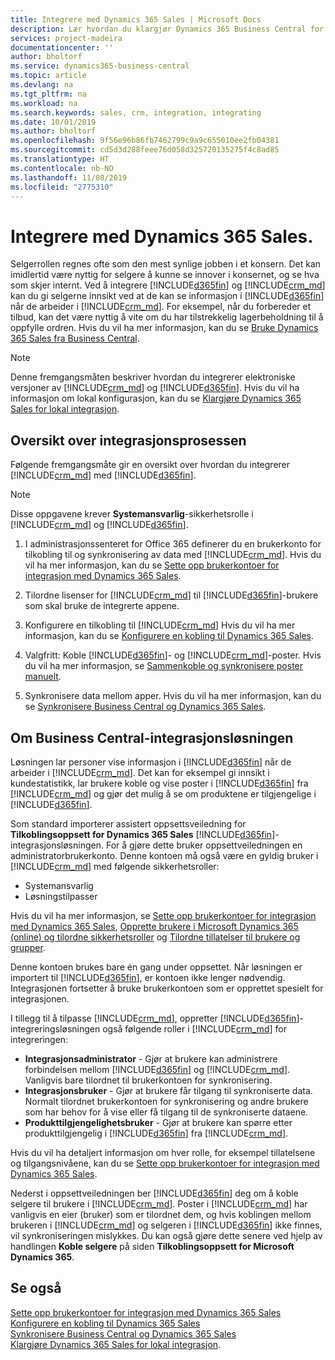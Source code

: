 ```yaml
---
title: Integrere med Dynamics 365 Sales | Microsoft Docs
description: Lær hvordan du klargjør Dynamics 365 Business Central for integrering med Dynamics 365 Sales.
services: project-madeira
documentationcenter: ''
author: bholtorf
ms.service: dynamics365-business-central
ms.topic: article
ms.devlang: na
ms.tgt_pltfrm: na
ms.workload: na
ms.search.keywords: sales, crm, integration, integrating
ms.date: 10/01/2019
ms.author: bholtorf
ms.openlocfilehash: 9f56e96b86fb7462799c9a9c655010ee2fb04381
ms.sourcegitcommit: cd5d3d288feee76d058d325720135275f4c8ad85
ms.translationtype: HT
ms.contentlocale: nb-NO
ms.lasthandoff: 11/08/2019
ms.locfileid: "2775310"
---
```

# <a name="integrating-with-dynamics-365-sales"></a>Integrere med Dynamics 365 Sales.
Selgerrollen regnes ofte som den mest synlige jobben i et konsern. Det kan imidlertid være nyttig for selgere å kunne se innover i konsernet, og se hva som skjer internt. Ved å integrere [!INCLUDE[d365fin](includes/d365fin_md.md)] og [!INCLUDE[crm_md](includes/crm_md.md)] kan du gi selgerne innsikt ved at de kan se informasjon i [!INCLUDE[d365fin](includes/d365fin_md.md)] når de arbeider i [!INCLUDE[crm_md](includes/crm_md.md)]. For eksempel, når du forbereder et tilbud, kan det være nyttig å vite om du har tilstrekkelig lagerbeholdning til å oppfylle ordren. Hvis du vil ha mer informasjon, kan du se [Bruke Dynamics 365 Sales fra Business Central](marketing-integrate-dynamicscrm.md).

> [!NOTE]
> Denne fremgangsmåten beskriver hvordan du integrerer elektroniske versjoner av [!INCLUDE[crm_md](includes/crm_md.md)] og [!INCLUDE[d365fin](includes/d365fin_md.md)]. Hvis du vil ha informasjon om lokal konfigurasjon, kan du se [Klargjøre Dynamics 365 Sales for lokal integrasjon](/dynamics365/business-central/dev-itpro/administration/prepare-dynamics-365-for-sales-for-integration).

<!--## Software Requirements
You must have an Office 365 subscription, and both [!INCLUDE[crm_md](includes/crm_md.md)] and [!INCLUDE[d365fin](includes/d365fin_md.md)] must be part of the same organization.  -->

## <a name="overview-of-the-integration-process"></a>Oversikt over integrasjonsprosessen
Følgende fremgangsmåte gir en oversikt over hvordan du integrerer [!INCLUDE[crm_md](includes/crm_md.md)] med [!INCLUDE[d365fin](includes/d365fin_md.md)].

> [!Note]  
> Disse oppgavene krever **Systemansvarlig**-sikkerhetsrolle i [!INCLUDE[crm_md](includes/crm_md.md)] og [!INCLUDE[d365fin](includes/d365fin_md.md)].  

1. I administrasjonssenteret for Office 365 definerer du en brukerkonto for tilkobling til og synkronisering av data med [!INCLUDE[crm_md](includes/crm_md.md)]. Hvis du vil ha mer informasjon, kan du se [Sette opp brukerkontoer for integrasjon med Dynamics 365 Sales](admin-setting-up-integration-with-dynamics-sales.md).

2. Tilordne lisenser for [!INCLUDE[crm_md](includes/crm_md.md)] til [!INCLUDE[d365fin](includes/d365fin_md.md)]-brukere som skal bruke de integrerte appene.

3. Konfigurere en tilkobling til [!INCLUDE[crm_md](includes/crm_md.md)] Hvis du vil ha mer informasjon, kan du se [Konfigurere en kobling til Dynamics 365 Sales](admin-how-to-set-up-a-dynamics-crm-connection.md).  

4. Valgfritt: Koble [!INCLUDE[d365fin](includes/d365fin_md.md)]- og [!INCLUDE[crm_md](includes/crm_md.md)]-poster. Hvis du vil ha mer informasjon, se [Sammenkoble og synkronisere poster manuelt](admin-how-to-couple-and-synchronize-records-manually.md).

5. Synkronisere data mellom apper. Hvis du vil ha mer informasjon, kan du se [Synkronisere Business Central og Dynamics 365 Sales](admin-synchronizing-business-central-and-sales.md).  

## <a name="about-the-business-central-integration-solution"></a>Om Business Central-integrasjonsløsningen
Løsningen lar personer vise informasjon i [!INCLUDE[d365fin](includes/d365fin_md.md)] når de arbeider i [!INCLUDE[crm_md](includes/crm_md.md)]. Det kan for eksempel gi innsikt i kundestatistikk, lar brukere koble og vise poster i [!INCLUDE[d365fin](includes/d365fin_md.md)] fra [!INCLUDE[crm_md](includes/crm_md.md)] og gjør det mulig å se om produktene er tilgjengelige i [!INCLUDE[d365fin](includes/d365fin_md.md)].

Som standard importerer assistert oppsettsveiledning for **Tilkoblingsoppsett for Dynamics 365 Sales** [!INCLUDE[d365fin](includes/d365fin_md.md)]-integrasjonsløsningen. For å gjøre dette bruker oppsettveiledningen en administratorbrukerkonto. Denne kontoen må også være en gyldig bruker i [!INCLUDE[crm_md](includes/crm_md.md)] med følgende sikkerhetsroller:

* Systemansvarlig  
* Løsningstilpasser  

Hvis du vil ha mer informasjon, se [Sette opp brukerkontoer for integrasjon med Dynamics 365 Sales](admin-setting-up-integration-with-dynamics-sales.md), [Opprette brukere i Microsoft Dynamics 365 (online) og tilordne sikkerhetsroller](/dynamics365/customer-engagement/admin/create-users-assign-online-security-roles) og [Tilordne tillatelser til brukere og grupper](ui-define-granular-permissions.md).  

Denne kontoen brukes bare én gang under oppsettet. Når løsningen er importert til [!INCLUDE[d365fin](includes/d365fin_md.md)], er kontoen ikke lenger nødvendig. Integrasjonen fortsetter å bruke brukerkontoen som er opprettet spesielt for integrasjonen.

I tillegg til å tilpasse [!INCLUDE[crm_md](includes/crm_md.md)], oppretter [!INCLUDE[d365fin](includes/d365fin_md.md)]-integreringsløsningen også følgende roller i [!INCLUDE[crm_md](includes/crm_md.md)] for integreringen:

* **Integrasjonsadministrator** - Gjør at brukere kan administrere forbindelsen mellom [!INCLUDE[d365fin](includes/d365fin_md.md)] og [!INCLUDE[crm_md](includes/crm_md.md)]. Vanligvis bare tilordnet til brukerkontoen for synkronisering.  
* **Integrasjonsbruker** - Gjør at brukere får tilgang til synkroniserte data. Normalt tilordnet brukerkontoen for synkronisering og andre brukere som har behov for å vise eller få tilgang til de synkroniserte dataene.
* **Produkttilgjengelighetsbruker** - Gjør at brukere kan spørre etter produkttilgjengelig i [!INCLUDE[d365fin](includes/d365fin_md.md)] fra [!INCLUDE[crm_md](includes/crm_md.md)].

Hvis du vil ha detaljert informasjon om hver rolle, for eksempel tillatelsene og tilgangsnivåene, kan du se [Sette opp brukerkontoer for integrasjon med Dynamics 365 Sales](admin-setting-up-integration-with-dynamics-sales.md).

Nederst i oppsettveiledningen ber [!INCLUDE[d365fin](includes/d365fin_md.md)] deg om å koble selgere til brukere i [!INCLUDE[crm_md](includes/crm_md.md)]. Poster i [!INCLUDE[crm_md](includes/crm_md.md)] har vanligvis en eier (bruker) som er tilordnet dem, og hvis koblingen mellom brukeren i [!INCLUDE[crm_md](includes/crm_md.md)] og selgeren i [!INCLUDE[d365fin](includes/d365fin_md.md)] ikke finnes, vil synkroniseringen mislykkes. Du kan også gjøre dette senere ved hjelp av handlingen **Koble selgere** på siden **Tilkoblingsoppsett for Microsoft Dynamics 365**.

## <a name="see-also"></a>Se også  
[Sette opp brukerkontoer for integrasjon med Dynamics 365 Sales](admin-setting-up-integration-with-dynamics-sales.md)  
[Konfigurere en kobling til Dynamics 365 Sales](admin-how-to-set-up-a-dynamics-crm-connection.md)  
[Synkronisere Business Central og Dynamics 365 Sales](admin-synchronizing-business-central-and-sales.md)  
[Klargjøre Dynamics 365 Sales for lokal integrasjon](/dynamics365/business-central/dev-itpro/administration/prepare-dynamics-365-for-sales-for-integration).
